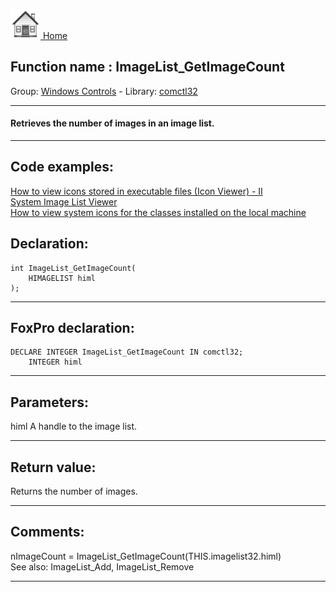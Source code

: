[<img src="../../images/home.png"> Home ](https://github.com/VFPX/Win32API)  

## Function name : ImageList_GetImageCount
Group: [Windows Controls](../../functions_group.md#Windows_Controls)  -  Library: [comctl32](../../../libraries.md#comctl32)  
***  


#### Retrieves the number of images in an image list. 
***  


## Code examples:
[How to view icons stored in executable files (Icon Viewer) - II](../../samples/sample_019.md)  
[System Image List Viewer](../../samples/sample_021.md)  
[How to view system icons for the classes installed on the local machine](../../samples/sample_544.md)  

## Declaration:
```foxpro  
int ImageList_GetImageCount(
	HIMAGELIST himl
);  
```  
***  


## FoxPro declaration:
```foxpro  
DECLARE INTEGER ImageList_GetImageCount IN comctl32;
	INTEGER himl  
```  
***  


## Parameters:
himl
A handle to the image list.  
***  


## Return value:
Returns the number of images.
  
***  


## Comments:
<div class="precode">nImageCount = ImageList_GetImageCount(THIS.imagelist32.himl)  
</div>  
See also: ImageList_Add, ImageList_Remove   
  
***  

